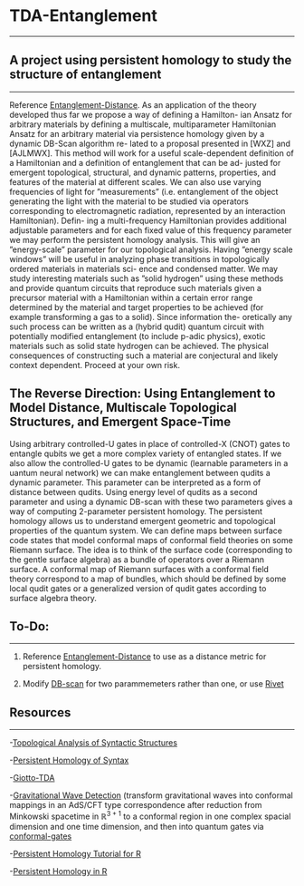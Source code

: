 # TDA-Entanglement
---
## A project using persistent homology to study the structure of entanglement
---
Reference [Entanglement-Distance](https://github.com/The-Singularity-Research/Entanglement-Distance). 
As an application of the theory developed thus far we propose a way of defining a Hamilton-
ian Ansatz for arbitrary materials by defining a multiscale, multiparameter Hamiltonian Ansatz
for an arbitrary material via persistence homology given by a dynamic DB-Scan algorithm re-
lated to a proposal presented in [WXZ] and [AJLMWX]. This method will work for a useful
scale-dependent definition of a Hamiltonian and a definition of entanglement that can be ad-
justed for emergent topological, structural, and dynamic patterns, properties, and features of the
material at different scales. We can also use varying frequencies of light for ”measurements”
(i.e. entanglement of the object generating the light with the material to be studied via operators
corresponding to electromagnetic radiation, represented by an interaction Hamiltonian). Defin-
ing a multi-frequency Hamiltonian provides additional adjustable parameters and for each fixed
value of this frequency parameter we may perform the persistent homology analysis. This will
give an ”energy-scale” parameter for our topological analysis. Having ”energy scale windows”
will be useful in analyzing phase transitions in topologically ordered materials in materials sci-
ence and condensed matter. We may study interesting materials such as ”solid hydrogen” using
these methods and provide quantum circuits that reproduce such materials given a precursor
material with a Hamiltonian within a certain error range determined by the material and target
properties to be achieved (for example transforming a gas to a solid). Since information the-
oretically any such process can be written as a (hybrid qudit) quantum circuit with potentially
modified entanglement (to include p-adic physics), exotic materials such as solid state hydrogen
can be achieved. The physical consequences of constructing such a material are conjectural and
likely context dependent. Proceed at your own risk.

The Reverse Direction: Using Entanglement to Model Distance, Multiscale
Topological Structures, and Emergent Space-Time
---
Using arbitrary controlled-U gates in place of controlled-X (CNOT) gates to entangle qubits
we get a more complex variety of entangled states. If we also allow the controlled-U gates
to be dynamic (learnable parameters in a uantum neural network) we can make entanglement
between qudits a dynamic parameter.
This parameter can be interpreted as a form of distance between qudits. Using energy level
of qudits as a second parameter and using a dynamic DB-scan with these two parameters gives
a way of computing 2-parameter persistent homology. The persistent homology allows us to
understand emergent geometric and topological properties of the quantum system.
We can define maps between surface code states that model conformal maps of conformal
field theories on some Riemann surface. The idea is to think of the surface code (corresponding
to the gentle surface algebra) as a bundle of operators over a Riemann surface. A conformal
map of Riemann surfaces with a conformal field theory correspond to a map of bundles, which
should be defined by some local qudit gates or a generalized version of qudit gates according to
surface algebra theory.

## To-Do:
---
1. Reference [Entanglement-Distance](https://github.com/The-Singularity-Research/Entanglement-Distance) to use
as a distance metric for persistent homology. 

2. Modify [DB-scan](https://scikit-learn.org/stable/auto_examples/cluster/plot_dbscan.html#sphx-glr-auto-examples-cluster-plot-dbscan-py)
for two parammemeters rather than one, or use [Rivet](https://rivet.readthedocs.io/en/latest/about.html)

## Resources
---
-[Topological Analysis of Syntactic Structures](https://github.com/The-Singularity-Research/TDA-Entanglement/blob/main/1903.05181.pdf)

-[Persistent Homology of Syntax](https://github.com/The-Singularity-Research/TDA-Entanglement/blob/main/PersistentTopologySyntax.pdf)

-[Giotto-TDA](https://giotto-ai.github.io/gtda-docs/0.5.1/library.html)

-[Gravitational Wave Detection](https://giotto-ai.github.io/gtda-docs/0.5.1/notebooks/gravitational_waves_detection.html#) (transform gravitational waves into conformal mappings in an AdS/CFT type correspondence after reduction from Minkowski spacetime in $\mathbb{R}^{3+1}$ to a conformal region in one complex spacial dimension and one time dimension, and then into quantum gates via [conformal-gates](https://github.com/The-Singularity-Research/conformal-gates)

-[Persistent Homology Tutorial for R](https://cran.r-project.org/web/packages/TDA/vignettes/article.pdf)

-[Persistent Homology in R](https://cran.r-project.org/web/packages/TDA/vignettes/article.pdf)

